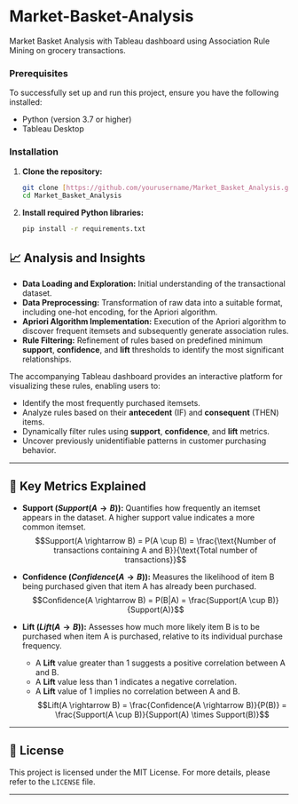 # Market-Basket-Analysis
Market Basket Analysis with Tableau dashboard using Association Rule Mining on grocery transactions.

### Prerequisites

To successfully set up and run this project, ensure you have the following installed:

* Python (version 3.7 or higher)
* Tableau Desktop

### Installation

1.  **Clone the repository:**

    ```bash
    git clone [https://github.com/yourusername/Market_Basket_Analysis.git](https://github.com/yourusername/Market_Basket_Analysis.git)
    cd Market_Basket_Analysis
    ```
    
2.  **Install required Python libraries:**

    ```bash
    pip install -r requirements.txt
    ```

## 📈 Analysis and Insights

* **Data Loading and Exploration:** Initial understanding of the transactional dataset.
* **Data Preprocessing:** Transformation of raw data into a suitable format, including one-hot encoding, for the Apriori algorithm.
* **Apriori Algorithm Implementation:** Execution of the Apriori algorithm to discover frequent itemsets and subsequently generate association rules.
* **Rule Filtering:** Refinement of rules based on predefined minimum **support**, **confidence**, and **lift** thresholds to identify the most significant relationships.

The accompanying Tableau dashboard provides an interactive platform for visualizing these rules, enabling users to:

* Identify the most frequently purchased itemsets.
* Analyze rules based on their **antecedent** (IF) and **consequent** (THEN) items.
* Dynamically filter rules using **support**, **confidence**, and **lift** metrics.
* Uncover previously unidentifiable patterns in customer purchasing behavior.

---

## 🎯 Key Metrics Explained

* **Support ($Support(A \rightarrow B)$):** Quantifies how frequently an itemset appears in the dataset. A higher support value indicates a more common itemset.
    $$Support(A \rightarrow B) = P(A \cup B) = \frac{\text{Number of transactions containing A and B}}{\text{Total number of transactions}}$$

* **Confidence ($Confidence(A \rightarrow B)$):** Measures the likelihood of item B being purchased given that item A has already been purchased.
    $$Confidence(A \rightarrow B) = P(B|A) = \frac{Support(A \cup B)}{Support(A)}$$

* **Lift ($Lift(A \rightarrow B)$):** Assesses how much more likely item B is to be purchased when item A is purchased, relative to its individual purchase frequency.
    * A **Lift** value greater than 1 suggests a positive correlation between A and B.
    * A **Lift** value less than 1 indicates a negative correlation.
    * A **Lift** value of 1 implies no correlation between A and B.
    $$Lift(A \rightarrow B) = \frac{Confidence(A \rightarrow B)}{P(B)} = \frac{Support(A \cup B)}{Support(A) \times Support(B)}$$

---

## 📄 License

This project is licensed under the MIT License. For more details, please refer to the `LICENSE` file.

---

